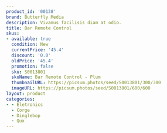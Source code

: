 ```yaml
---
product_id: '00138'
brand: Butterfly Media
description: Vivamus facilisis diam at odio.
title: Bar Remote Control
skus:
- available: true
  condition: New
  currentPrice: '45.4'
  discount: '0.0'
  oldPrice: '45.4'
  promotion: false
  sku: S0013801
  skuName: Bar Remote Control - Plum
  thumbnailURL: https://picsum.photos/seed/S0013801/300/300
  imageURL: https://picsum.photos/seed/S0013801/600/600
layout: product
categories:
- - Eletronics
  - Corge
  - Dinglebop
  - Qux
---
```

